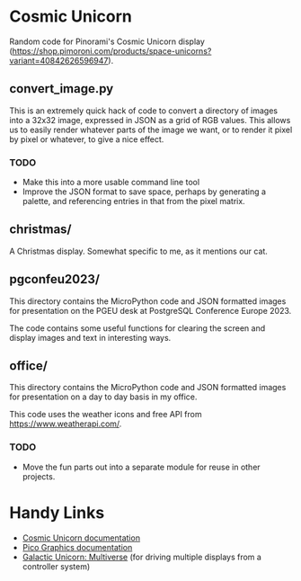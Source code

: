 # Cosmic Unicorn

Random code for Pinorami's Cosmic Unicorn display 
(https://shop.pimoroni.com/products/space-unicorns?variant=40842626596947).

## convert_image.py

This is an extremely quick hack of code to convert a directory of images 
into a 32x32 image, expressed in JSON as a grid of RGB values. This allows 
us to easily render whatever parts of the image we want, or to render it 
pixel by pixel or whatever, to give a nice effect.

### TODO

* Make this into a more usable command line tool
* Improve the JSON format to save space, perhaps by generating a palette, and
   referencing entries in that from the pixel matrix.

## christmas/

A Christmas display. Somewhat specific to me, as it mentions our cat.

## pgconfeu2023/

This directory contains the MicroPython code and JSON formatted images for 
presentation on the PGEU desk at PostgreSQL Conference Europe 2023.

The code contains some useful functions for clearing the screen and display
images and text in interesting ways.

## office/

This directory contains the MicroPython code and JSON formatted images for 
presentation on a day to day basis in my office.

This code uses the weather icons and free API from https://www.weatherapi.com/.

### TODO

* Move the fun parts out into a separate module for reuse in other projects.

# Handy Links

* [Cosmic Unicorn documentation](https://github.com/pimoroni/pimoroni-pico/blob/main/micropython/modules/cosmic_unicorn/)
* [Pico Graphics documentation](https://github.com/pimoroni/pimoroni-pico/tree/main/micropython/modules/picographics)
* [Galactic Unicorn: Multiverse](https://github.com/Gadgetoid/gu-multiverse) (for driving multiple displays from a controller system)
